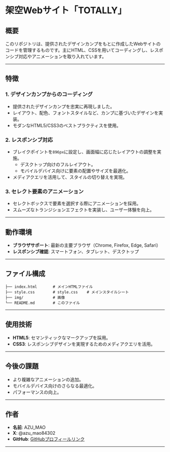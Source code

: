 # 架空Webサイト「TOTALLY」

## 概要
このリポジトリは、提供されたデザインカンプをもとに作成したWebサイトのコードを管理するものです。主にHTML、CSSを用いてコーディングし、レスポンシブ対応やアニメーションを取り入れています。

---

## 特徴

### 1. **デザインカンプからのコーディング**
- 提供されたデザインカンプを忠実に再現しました。
- レイアウト、配色、フォントスタイルなど、カンプに基づいたデザインを実装。
- モダンなHTML5/CSS3のベストプラクティスを使用。

### 2. **レスポンシブ対応**
- ブレイクポイントを`896px`に設定し、画面幅に応じたレイアウトの調整を実施。
  - デスクトップ向けのフルレイアウト。
  - モバイルデバイス向けに要素の配置やサイズを最適化。
- メディアクエリを活用して、スタイルの切り替えを実現。

### 3. **セレクト要素のアニメーション**
- セレクトボックスで要素を選択する際にアニメーションを採用。
- スムーズなトランジションエフェクトを実装し、ユーザー体験を向上。
  
---

## 動作環境
- **ブラウザサポート**: 最新の主要ブラウザ（Chrome, Firefox, Edge, Safari）
- **レスポンシブ確認**: スマートフォン、タブレット、デスクトップ

---

## ファイル構成
```
├── index.html       # メインHTMLファイル
├── style.css        # style.css    # メインスタイルシート
├── img/             # 画像
└── README.md        # このファイル
```

---

## 使用技術
- **HTML5**: セマンティックなマークアップを採用。
- **CSS3**: レスポンシブデザインを実現するためのメディアクエリを活用。

---

## 今後の課題
- より複雑なアニメーションの追加。
- モバイルデバイス向けのさらなる最適化。
- パフォーマンスの向上。

---

## 作者
- **名前**: AZU_MAO
- **X**: @azu_mao84302
- **GitHub**: [GitHubプロフィールリンク](https://github.com/azumaou1113)

---


